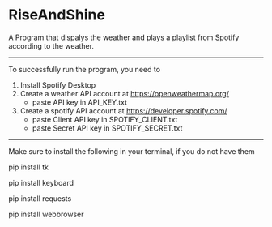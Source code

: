 
# RiseAndShine

A Program that dispalys the weather and plays a playlist from Spotify according to the weather.
_________________________________________________________________________________________

To successfully run the program, you need to

1) Install Spotify Desktop
2) Create a weather API account at https://openweathermap.org/
    -  paste API key in API_KEY.txt
3) Create a spotify API account at https://developer.spotify.com/
    - paste Client API key in SPOTIFY_CLIENT.txt
    - paste Secret API key in SPOTIFY_SECRET.txt


________________________________________________________________________________________

Make sure to install the following in your terminal, if you do not have them

pip install tk

pip install keyboard

pip install requests

pip install webbrowser 

